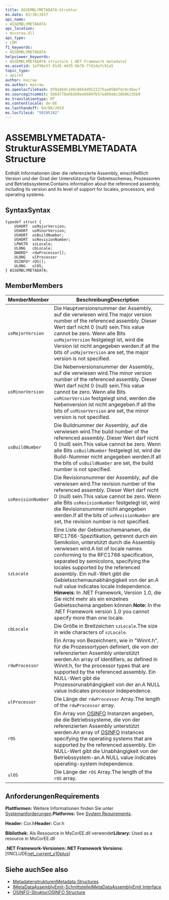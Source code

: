 ```yaml
---
title: ASSEMBLYMETADATA-Struktur
ms.date: 03/30/2017
api_name:
- ASSEMBLYMETADATA
api_location:
- mscoree.dll
api_type:
- COM
f1_keywords:
- ASSEMBLYMETADATA
helpviewer_keywords:
- ASSEMBLYMETADATA structure [.NET Framework metadata]
ms.assetid: 1af98e57-9145-4d35-bb78-77d1da7c91a5
topic_type:
- apiref
author: mairaw
ms.author: mairaw
ms.openlocfilehash: 8f0a9b9c149c86b4d9121275aa858dfdc0cdbac7
ms.sourcegitcommit: 5b6d778ebb269ee6684fb57ad69a8c28b06235b9
ms.translationtype: MT
ms.contentlocale: de-DE
ms.lasthandoff: 04/08/2019
ms.locfileid: "59195162"
---
```

# <a name="assemblymetadata-structure"></a><span data-ttu-id="52fc1-102">ASSEMBLYMETADATA-Struktur</span><span class="sxs-lookup"><span data-stu-id="52fc1-102">ASSEMBLYMETADATA Structure</span></span>
<span data-ttu-id="52fc1-103">Enthält Informationen über die referenzierte Assembly, einschließlich Version und der Grad der Unterstützung für Gebietsschemas, Prozessoren und Betriebssysteme.</span><span class="sxs-lookup"><span data-stu-id="52fc1-103">Contains information about the referenced assembly, including its version and its level of support for locales, processors, and operating systems.</span></span>  
  
## <a name="syntax"></a><span data-ttu-id="52fc1-104">Syntax</span><span class="sxs-lookup"><span data-stu-id="52fc1-104">Syntax</span></span>  
  
```  
typedef struct {  
    USHORT  usMajorVersion;  
    USHORT  usMinorVersion;  
    USHORT  usBuildNumber;  
    USHORT  usRevisionNumber;  
    LPWSTR  szLocale;  
    ULONG   cbLocale;  
    DWORD*  rdwProcessor[];  
    ULONG   ulProcessor  
    OSINFO* rOS[];  
    ULONG   ulOS;  
} ASSEMBLYMETADATA;  
```  
  
## <a name="members"></a><span data-ttu-id="52fc1-105">Member</span><span class="sxs-lookup"><span data-stu-id="52fc1-105">Members</span></span>  
  
|<span data-ttu-id="52fc1-106">Member</span><span class="sxs-lookup"><span data-stu-id="52fc1-106">Member</span></span>|<span data-ttu-id="52fc1-107">Beschreibung</span><span class="sxs-lookup"><span data-stu-id="52fc1-107">Description</span></span>|  
|------------|-----------------|  
|`usMajorVersion`|<span data-ttu-id="52fc1-108">Die Hauptversionsnummer der Assembly, auf die verwiesen wird.</span><span class="sxs-lookup"><span data-stu-id="52fc1-108">The major version number of the referenced assembly.</span></span> <span data-ttu-id="52fc1-109">Dieser Wert darf nicht 0 (null) sein.</span><span class="sxs-lookup"><span data-stu-id="52fc1-109">This value cannot be zero.</span></span> <span data-ttu-id="52fc1-110">Wenn alle Bits `usMajorVersion` festgelegt ist, wird die Version ist nicht angegeben werden.</span><span class="sxs-lookup"><span data-stu-id="52fc1-110">If all the bits of `usMajorVersion` are set, the major version is not specified.</span></span>|  
|`usMinorVersion`|<span data-ttu-id="52fc1-111">Die Nebenversionsnummer der Assembly, auf die verwiesen wird.</span><span class="sxs-lookup"><span data-stu-id="52fc1-111">The minor version number of the referenced assembly.</span></span> <span data-ttu-id="52fc1-112">Dieser Wert darf nicht 0 (null) sein.</span><span class="sxs-lookup"><span data-stu-id="52fc1-112">This value cannot be zero.</span></span> <span data-ttu-id="52fc1-113">Wenn alle Bits `usMinorVersion` festgelegt sind, werden die Nebenversion ist nicht angegeben.</span><span class="sxs-lookup"><span data-stu-id="52fc1-113">If all the bits of `usMinorVersion` are set, the minor version is not specified.</span></span>|  
|`usBuildNumber`|<span data-ttu-id="52fc1-114">Die Buildnummer der Assembly, auf die verwiesen wird.</span><span class="sxs-lookup"><span data-stu-id="52fc1-114">The build number of the referenced assembly.</span></span> <span data-ttu-id="52fc1-115">Dieser Wert darf nicht 0 (null) sein.</span><span class="sxs-lookup"><span data-stu-id="52fc1-115">This value cannot be zero.</span></span> <span data-ttu-id="52fc1-116">Wenn alle Bits `usBuildNumber` festgelegt ist, wird die Build-Nummer nicht angegeben werden.</span><span class="sxs-lookup"><span data-stu-id="52fc1-116">If all the bits of `usBuildNumber` are set, the build number is not specified.</span></span>|  
|`usRevisionNumber`|<span data-ttu-id="52fc1-117">Die Revisionsnummer der Assembly, auf die verwiesen wird.</span><span class="sxs-lookup"><span data-stu-id="52fc1-117">The revision number of the referenced assembly.</span></span> <span data-ttu-id="52fc1-118">Dieser Wert darf nicht 0 (null) sein.</span><span class="sxs-lookup"><span data-stu-id="52fc1-118">This value cannot be zero.</span></span> <span data-ttu-id="52fc1-119">Wenn alle Bits `usRevisionNumber` festgelegt ist, wird die Revisionsnummer nicht angegeben werden.</span><span class="sxs-lookup"><span data-stu-id="52fc1-119">If all the bits of `usRevisionNumber` are set, the revision number is not specified.</span></span>|  
|`szLocale`|<span data-ttu-id="52fc1-120">Eine Liste der Gebietsschemanamen, die RFC1766-Spezifikation, getrennt durch ein Semikolon, unterstützt durch die Assembly verwiesen wird.</span><span class="sxs-lookup"><span data-stu-id="52fc1-120">A list of locale names conforming to the RFC1766 specification, separated by semicolons, specifying the locales supported by the referenced assembly.</span></span> <span data-ttu-id="52fc1-121">Ein null-Wert gibt die Gebietsschemaunabhängigkeit von der an.</span><span class="sxs-lookup"><span data-stu-id="52fc1-121">A null value indicates locale independence.</span></span> <span data-ttu-id="52fc1-122">**Hinweis**:  In .NET Framework, Version 1.0, die Sie nicht mehr als ein einzelnes Gebietsschema angeben können.</span><span class="sxs-lookup"><span data-stu-id="52fc1-122">**Note:**  In the .NET Framework version 1.0 you cannot specify more than one locale.</span></span>|  
|`cbLocale`|<span data-ttu-id="52fc1-123">Die Größe in Breitzeichen `szLocale`.</span><span class="sxs-lookup"><span data-stu-id="52fc1-123">The size in wide characters of `szLocale`.</span></span>|  
|`rdwProcessor`|<span data-ttu-id="52fc1-124">Ein Array von Bezeichnern, wie in "Winnt.h", für die Prozessortypen definiert, die von der referenzierten Assembly unterstützt werden.</span><span class="sxs-lookup"><span data-stu-id="52fc1-124">An array of identifiers, as defined in Winnt.h, for the processor types that are supported by the referenced assembly.</span></span> <span data-ttu-id="52fc1-125">Ein NULL-Wert gibt die Prozessorunabhängigkeit von der an.</span><span class="sxs-lookup"><span data-stu-id="52fc1-125">A NULL value indicates processor independence.</span></span>|  
|`ulProcessor`|<span data-ttu-id="52fc1-126">Die Länge der `rdwProcessor` Array.</span><span class="sxs-lookup"><span data-stu-id="52fc1-126">The length of the `rdwProcessor` array.</span></span>|  
|`rOS`|<span data-ttu-id="52fc1-127">Ein Array von [OSINFO](../../../../docs/framework/unmanaged-api/metadata/osinfo-structure.md) Instanzen angeben, die die Betriebssysteme, die von der referenzierten Assembly unterstützt werden.</span><span class="sxs-lookup"><span data-stu-id="52fc1-127">An array of [OSINFO](../../../../docs/framework/unmanaged-api/metadata/osinfo-structure.md) instances specifying the operating systems that are supported by the referenced assembly.</span></span> <span data-ttu-id="52fc1-128">Ein NULL-Wert gibt die Unabhängigkeit von der Betriebssystem-an.</span><span class="sxs-lookup"><span data-stu-id="52fc1-128">A NULL value indicates operating-system independence.</span></span>|  
|`ulOS`|<span data-ttu-id="52fc1-129">Die Länge der `rOS` Array.</span><span class="sxs-lookup"><span data-stu-id="52fc1-129">The length of the `rOS` array.</span></span>|  
  
## <a name="requirements"></a><span data-ttu-id="52fc1-130">Anforderungen</span><span class="sxs-lookup"><span data-stu-id="52fc1-130">Requirements</span></span>  
 <span data-ttu-id="52fc1-131">**Plattformen:** Weitere Informationen finden Sie unter [Systemanforderungen](../../../../docs/framework/get-started/system-requirements.md).</span><span class="sxs-lookup"><span data-stu-id="52fc1-131">**Platforms:** See [System Requirements](../../../../docs/framework/get-started/system-requirements.md).</span></span>  
  
 <span data-ttu-id="52fc1-132">**Header:** Cor.h</span><span class="sxs-lookup"><span data-stu-id="52fc1-132">**Header:** Cor.h</span></span>  
  
 <span data-ttu-id="52fc1-133">**Bibliothek:** Als Ressource in MsCorEE.dll verwendet</span><span class="sxs-lookup"><span data-stu-id="52fc1-133">**Library:** Used as a resource in MsCorEE.dll</span></span>  
  
 **<span data-ttu-id="52fc1-134">.NET Framework-Versionen:</span><span class="sxs-lookup"><span data-stu-id="52fc1-134">.NET Framework Versions:</span></span>** [!INCLUDE[net_current_v10plus](../../../../includes/net-current-v10plus-md.md)]  
  
## <a name="see-also"></a><span data-ttu-id="52fc1-135">Siehe auch</span><span class="sxs-lookup"><span data-stu-id="52fc1-135">See also</span></span>

- [<span data-ttu-id="52fc1-136">Metadatenstrukturen</span><span class="sxs-lookup"><span data-stu-id="52fc1-136">Metadata Structures</span></span>](../../../../docs/framework/unmanaged-api/metadata/metadata-structures.md)
- [<span data-ttu-id="52fc1-137">IMetaDataAssemblyEmit-Schnittstelle</span><span class="sxs-lookup"><span data-stu-id="52fc1-137">IMetaDataAssemblyEmit Interface</span></span>](../../../../docs/framework/unmanaged-api/metadata/imetadataassemblyemit-interface.md)
- [<span data-ttu-id="52fc1-138">OSINFO-Struktur</span><span class="sxs-lookup"><span data-stu-id="52fc1-138">OSINFO Structure</span></span>](../../../../docs/framework/unmanaged-api/metadata/osinfo-structure.md)
